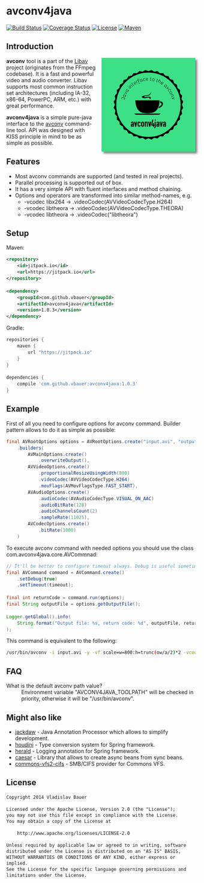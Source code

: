 
# avconv4java

[![Build Status](http://img.shields.io/travis/vbauer/avconv4java.svg?style=flat)](https://travis-ci.org/vbauer/avconv4java)
[![Coverage Status](https://coveralls.io/repos/vbauer/avconv4java/badge.svg)](https://coveralls.io/r/vbauer/avconv4java)
[![License](http://img.shields.io/badge/License-Apache%2C%20Version%202.0-blue.svg?style=flat)](http://opensource.org/licenses/Apache-2.0)
[![Maven](https://img.shields.io/github/tag/vbauer/avconv4java.svg?label=maven)](https://jitpack.io/#vbauer/avconv4java)


## Introduction

<img align="right" style="margin-left: 15px; box-shadow: 5px 5px 5px #888;" width="250" height="250" src="misc/logo.png">

**avconv** tool is a part of the [Libav](http://libav.org) project (originates from the FFmpeg codebase).
It is a fast and powerful video and audio converter.
Libav supports most common instruction set architectures (including IA-32, x86-64, PowerPC, ARM, etc.) with great performance.

**avconv4java** is a simple pure-java interface to the [avconv](http://libav.org/avconv.html) command-line tool.
API was designed with KISS principle in mind to be as simple as possible.


## Features

* Most avconv commands are supported (and tested in real projects).
* Parallel processing is supported out of box.
* It has a very simple API with fluent interfaces and method chaining.
* Options and operators are transformed into similar method-names, e.g.
    * -vcodec libx264 -> .videoCodec(AVVideoCodecType.H264)
    * -vcodec libtheora -> .videoCodec(AVVideoCodecType.THEORA)
    * -vcodec libtheora -> .videoCodec("libtheora")


## Setup

Maven:
```xml
<repository>
    <id>jitpack.io</id>
    <url>https://jitpack.io</url>
</repository>

<dependency>
    <groupId>com.github.vbauer</groupId>
    <artifactId>avconv4java</artifactId>
    <version>1.0.3</version>
</dependency>
```

Gradle:
```groovy
repositories {
    maven {
        url "https://jitpack.io"
    }
}

dependencies {
    compile 'com.github.vbauer:avconv4java:1.0.3'
}
```


## Example

First of all you need to configure options for avconv command. Builder pattern allows to do it as simple as possible:

```java
final AVRootOptions options = AVRootOptions.create("input.avi", "output.mp4")
    .builders(
        AVMainOptions.create()
            .overwriteOutput(),
        AVVideoOptions.create()
            .proportionalResizeUsingWidth(800)
            .videoCodec(AVVideoCodecType.H264)
            .movFlags(AVMovFlagsType.FAST_START),
        AVAudioOptions.create()
            .audioCodec(AVAudioCodecType.VISUAL_ON_AAC)
            .audioBitRate(128)
            .audioChannelsCount(2)
            .sampleRate(11025),
        AVCodecOptions.create()
            .bitRate(1000)
    )
```

To execute avconv command with needed options you should use the class com.avconv4java.core.AVCommnad:

```java
// It'll be better to configure timeout always. Debug is useful sometimes.
final AVCommand command = AVCommand.create()
    .setDebug(true)
    .setTimeout(timeout);

final int returnCode = command.run(options);
final String outputFile = options.getOutputFile();

Logger.getGlobal().info(
    String.format("Output file: %s, return code: %d", outputFile, returnCode)
);

```

This command is equivalent to the following:


```bash
/usr/bin/avconv -i input.avi -y -vf scale=w=800:h=trunc(ow/a/2)*2 -vcodec libx264 -movflags faststart -acodec libvo_aacenc -ab 128k -b 1000k -ac 2 -ar 11025 output.mp4
```


## FAQ

<dl>
    <dt>What is the default avconv path value?</dt>
    <dd>Environment variable "AVCONV4JAVA_TOOLPATH" will be checked in priority, otherwise it will be "/usr/bin/avconv".</dd>
</dl>


## Might also like

* [jackdaw](https://github.com/vbauer/jackdaw) - Java Annotation Processor which allows to simplify development.
* [houdini](https://github.com/vbauer/houdini) - Type conversion system for Spring framework.
* [herald](https://github.com/vbauer/herald) - Logging annotation for Spring framework.
* [caesar](https://github.com/vbauer/caesar) - Library that allows to create async beans from sync beans.
* [commons-vfs2-cifs](https://github.com/vbauer/commons-vfs2-cifs) - SMB/CIFS provider for Commons VFS.


## License

```
Copyright 2014 Vladislav Bauer

Licensed under the Apache License, Version 2.0 (the "License");
you may not use this file except in compliance with the License.
You may obtain a copy of the License at

    http://www.apache.org/licenses/LICENSE-2.0

Unless required by applicable law or agreed to in writing, software
distributed under the License is distributed on an "AS IS" BASIS,
WITHOUT WARRANTIES OR CONDITIONS OF ANY KIND, either express or implied.
See the License for the specific language governing permissions and
limitations under the License.
```
